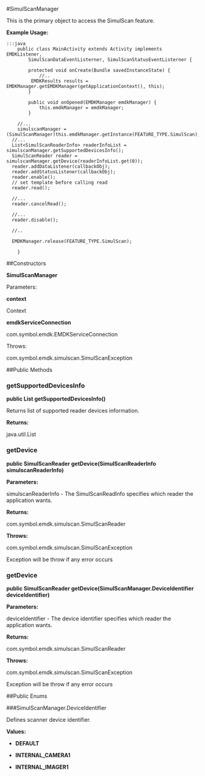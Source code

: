 #SimulScanManager

This is the primary object to access the SimulScan feature.



**Example Usage:**
	
	:::java	
	 	public class MainActivity extends Activity implements EMDKListener,
			SimulScanDataEventListerner, SimulScanStatusEventListerner {
	
		  	protected void onCreate(Bundle savedInstanceState) {
	 			//..
	   		 EMDKResults results = EMDKManager.getEMDKManager(getApplicationContext(), this);
			}
	
			public void onOpened(EMDKManager emdkManager) {
				this.emdkManager = emdkManager;
		 	}
	
		//...
		simulscanManager = (SimulScanManager)this.emdkManager.getInstance(FEATURE_TYPE.SimulScan);
	  //...
	  List<SimulScanReaderInfo> readerInfoList = simulscanManager.getSupportedDevicesInfo();
	  SimulScanReader reader = simulscanManager.getDevice(readerInfoList.get(0));
	  reader.addDataListener(callbackObj);
	  reader.addStatusListener(callbackObj);
	  reader.enable();
	  // set template before calling read
	  reader.read();
	  
	  //...
	  reader.cancelRead();
	  
	  //...
	  reader.disable();
	  
	  //..
	  
	  EMDKManager.release(FEATURE_TYPE.SimulScan);
	  
		}


##Constructors

**SimulScanManager**



Parameters:

**context**



Context

**emdkServiceConnection**



com.symbol.emdk.EMDKServiceConnection

Throws:

com.symbol.emdk.simulscan.SimulScanException



##Public Methods

### getSupportedDevicesInfo

**public List getSupportedDevicesInfo()**

Returns list of supported reader devices information.

**Returns:**

java.util.List

### getDevice

**public SimulScanReader getDevice(SimulScanReaderInfo simulscanReaderInfo)**



**Parameters:**

simulscanReaderInfo - The SimulScanReadInfo specifies which reader the application wants.

**Returns:**

com.symbol.emdk.simulscan.SimulScanReader

**Throws:**

com.symbol.emdk.simulscan.SimulScanException

Exception will be throw if any error occurs

### getDevice

**public SimulScanReader getDevice(SimulScanManager.DeviceIdentifier deviceIdentifier)**



**Parameters:**

deviceIdentifier - The device identifier specifies which reader the application wants.

**Returns:**

com.symbol.emdk.simulscan.SimulScanReader

**Throws:**

com.symbol.emdk.simulscan.SimulScanException

Exception will be throw if any error occurs

##Public Enums

###SimulScanManager.DeviceIdentifier

Defines scanner device identifier.

**Values:**

* **DEFAULT**

* **INTERNAL_CAMERA1**

* **INTERNAL_IMAGER1**

